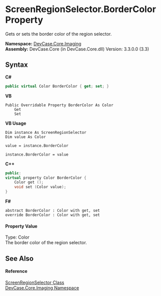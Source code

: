 # ScreenRegionSelector.BorderColor Property 
 

Gets or sets the border color of the region selector.

**Namespace:**&nbsp;<a href="N_DevCase_Core_Imaging">DevCase.Core.Imaging</a><br />**Assembly:**&nbsp;DevCase.Core (in DevCase.Core.dll) Version: 3.3.0.0 (3.3)

## Syntax

**C#**<br />
``` C#
public virtual Color BorderColor { get; set; }
```

**VB**<br />
``` VB
Public Overridable Property BorderColor As Color
	Get
	Set
```

**VB Usage**<br />
``` VB Usage
Dim instance As ScreenRegionSelector
Dim value As Color

value = instance.BorderColor

instance.BorderColor = value
```

**C++**<br />
``` C++
public:
virtual property Color BorderColor {
	Color get ();
	void set (Color value);
}
```

**F#**<br />
``` F#
abstract BorderColor : Color with get, set
override BorderColor : Color with get, set
```


#### Property Value
Type: Color<br />The border color of the region selector.

## See Also


#### Reference
<a href="T_DevCase_Core_Imaging_ScreenRegionSelector">ScreenRegionSelector Class</a><br /><a href="N_DevCase_Core_Imaging">DevCase.Core.Imaging Namespace</a><br />